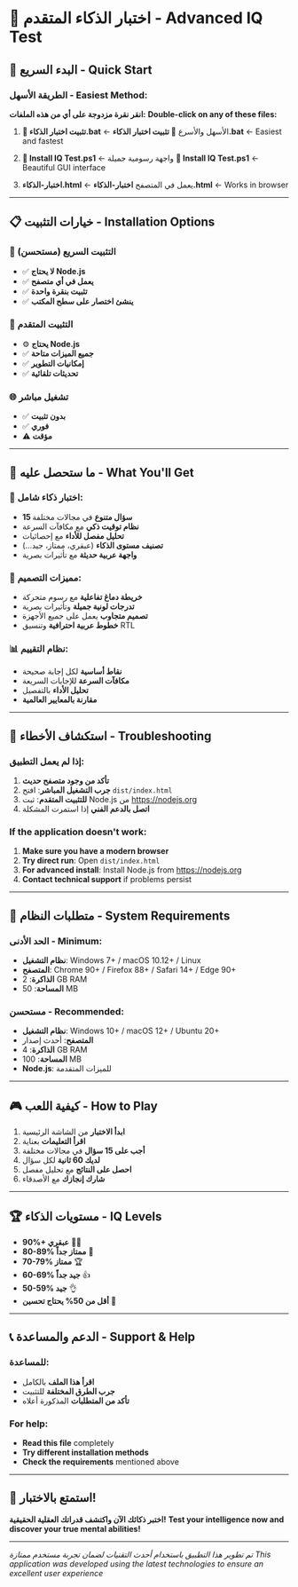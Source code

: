 # 🧠 اختبار الذكاء المتقدم - Advanced IQ Test

## 🚀 البدء السريع - Quick Start

### الطريقة الأسهل - Easiest Method:
**انقر نقرة مزدوجة على أي من هذه الملفات:**
**Double-click on any of these files:**

1. **🧠 تثبيت اختبار الذكاء.bat** ← الأسهل والأسرع
   **🧠 تثبيت اختبار الذكاء.bat** ← Easiest and fastest

2. **🧠 Install IQ Test.ps1** ← واجهة رسومية جميلة
   **🧠 Install IQ Test.ps1** ← Beautiful GUI interface

3. **اختبار-الذكاء.html** ← يعمل في المتصفح
   **اختبار-الذكاء.html** ← Works in browser

---

## 📋 خيارات التثبيت - Installation Options

### 🚀 التثبيت السريع (مستحسن)
- ✅ **لا يحتاج Node.js**
- ✅ **يعمل في أي متصفح**
- ✅ **تثبيت بنقرة واحدة**
- ✅ **ينشئ اختصار على سطح المكتب**

### 🔧 التثبيت المتقدم
- ⚙️ **يحتاج Node.js**
- ✅ **جميع الميزات متاحة**
- ✅ **إمكانيات التطوير**
- ✅ **تحديثات تلقائية**

### 🌐 تشغيل مباشر
- ✅ **بدون تثبيت**
- ✅ **فوري**
- ⚠️ **مؤقت**

---

## 🎯 ما ستحصل عليه - What You'll Get

### 🧠 اختبار ذكاء شامل:
- **15 سؤال متنوع** في مجالات مختلفة
- **نظام توقيت ذكي** مع مكافآت السرعة
- **تحليل مفصل للأداء** مع إحصائيات
- **تصنيف مستوى الذكاء** (عبقري، ممتاز، جيد...)
- **واجهة عربية حديثة** مع تأثيرات بصرية

### 🎨 مميزات التصميم:
- **خريطة دماغ تفاعلية** مع رسوم متحركة
- **تدرجات لونية جميلة** وتأثيرات بصرية
- **تصميم متجاوب** يعمل على جميع الأجهزة
- **خطوط عربية احترافية** وتنسيق RTL

### 📊 نظام التقييم:
- **نقاط أساسية** لكل إجابة صحيحة
- **مكافآت السرعة** للإجابات السريعة
- **تحليل الأداء** بالتفصيل
- **مقارنة بالمعايير العالمية**

---

## 🔧 استكشاف الأخطاء - Troubleshooting

### إذا لم يعمل التطبيق:
1. **تأكد من وجود متصفح حديث**
2. **جرب التشغيل المباشر**: افتح `dist/index.html`
3. **للتثبيت المتقدم**: ثبت Node.js من https://nodejs.org
4. **اتصل بالدعم الفني** إذا استمرت المشكلة

### If the application doesn't work:
1. **Make sure you have a modern browser**
2. **Try direct run**: Open `dist/index.html`
3. **For advanced install**: Install Node.js from https://nodejs.org
4. **Contact technical support** if problems persist

---

## 📱 متطلبات النظام - System Requirements

### الحد الأدنى - Minimum:
- **نظام التشغيل**: Windows 7+ / macOS 10.12+ / Linux
- **المتصفح**: Chrome 90+ / Firefox 88+ / Safari 14+ / Edge 90+
- **الذاكرة**: 2 GB RAM
- **المساحة**: 50 MB

### مستحسن - Recommended:
- **نظام التشغيل**: Windows 10+ / macOS 12+ / Ubuntu 20+
- **المتصفح**: أحدث إصدار
- **الذاكرة**: 4 GB RAM
- **المساحة**: 100 MB
- **Node.js**: للميزات المتقدمة

---

## 🎮 كيفية اللعب - How to Play

1. **ابدأ الاختبار** من الشاشة الرئيسية
2. **اقرأ التعليمات** بعناية
3. **أجب على 15 سؤال** في مجالات مختلفة
4. **لديك 60 ثانية** لكل سؤال
5. **احصل على النتائج** مع تحليل مفصل
6. **شارك إنجازك** مع الأصدقاء

---

## 🏆 مستويات الذكاء - IQ Levels

- **90%+ عبقري** 🧠✨
- **80-89% ممتاز جداً** 🌟
- **70-79% ممتاز** 🏆
- **60-69% جيد جداً** 👍
- **50-59% جيد** 👌
- **أقل من 50% يحتاج تحسين** 💪

---

## 📞 الدعم والمساعدة - Support & Help

### للمساعدة:
- **اقرأ هذا الملف** بالكامل
- **جرب الطرق المختلفة** للتثبيت
- **تأكد من المتطلبات** المذكورة أعلاه

### For help:
- **Read this file** completely
- **Try different installation methods**
- **Check the requirements** mentioned above

---

## 🎉 استمتع بالاختبار!

**اختبر ذكائك الآن واكتشف قدراتك العقلية الحقيقية!**
**Test your intelligence now and discover your true mental abilities!**

---

*تم تطوير هذا التطبيق باستخدام أحدث التقنيات لضمان تجربة مستخدم ممتازة*
*This application was developed using the latest technologies to ensure an excellent user experience*
